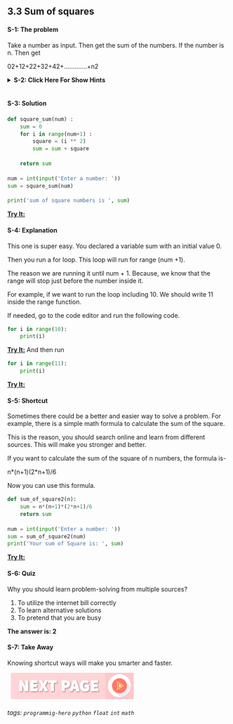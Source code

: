 
## 3.3 Sum of squares

#### S-1: The problem
Take a number as input. Then get the sum of the numbers. If the number is n. Then get

02+12+22+32+42+.............+n2

<details>
 <summary><b>S-2: Click Here For Show Hints</b></summary>
   <p>Once again, run a for loop with a range. Inside the loop, use the power of 2. Then add that power to a sum variable. That’s it. </p>
 </details>
<br>

#### S-3: Solution
```python
def square_sum(num) :
    sum = 0
    for i in range(num+1) :
        square = (i ** 2)
        sum = sum + square
    
    return sum

num = int(input('Enter a number: '))
sum = square_sum(num)

print('sum of square numbers is ', sum)
```
**[Try It:](/https://play.google.com/store/apps/details?id=com.learnprogramming.codecamp)**

#### S-4: Explanation
This one is super easy. You declared a variable sum with an initial value 0.

Then you run a for loop. This loop will run for range (num +1). 

The reason we are running it until num + 1. Because, we know that the range will stop just before the number inside it. 

For example, if we want to run the loop including 10. We should write 11 inside the range function. 

If needed, go to the code editor and run the following code. 

```python
for i in range(10):
	print(i)
```
**[Try It:](/https://play.google.com/store/apps/details?id=com.learnprogramming.codecamp)**
And then run
```python
for i in range(11):
	print(i)
```
**[Try It:](/https://play.google.com/store/apps/details?id=com.learnprogramming.codecamp)**


#### S-5: Shortcut
Sometimes there could be a better and easier way to solve a problem. For example, there is a simple math formula to calculate the sum of the square. 

This is the reason, you should search online and learn from different sources. This will make you  stronger and better. 

If you want to calculate the sum of the square of n numbers, the formula is-

n*(n+1)(2*n+1)/6

Now you can use this formula.
```python
def sum_of_square2(n):
    sum = n*(n+1)*(2*n+1)/6
    return sum

num = int(input('Enter a number: '))
sum = sum_of_square2(num)
print('Your sum of Square is: ', sum)
```
**[Try It:](/https://play.google.com/store/apps/details?id=com.learnprogramming.codecamp)**

#### S-6: Quiz

Why you should learn problem-solving from multiple sources?

1. To utilize the internet bill correctly
2. To learn alternative solutions
3. To pretend that you are busy 

**The answer is: 2**

#### S-7: Take Away
Knowing shortcut ways will make you smarter and faster.

&nbsp;
[![Next Page](../assets/next-button.png)](Second-Largest.md)
&nbsp;

###### tags: `programmig-hero` `python` `float` `int` `math`

